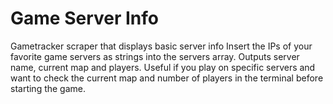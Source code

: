 # Game Server Info
Gametracker scraper that displays basic server info
Insert the IPs of your favorite game servers as strings into the servers array. Outputs server name, current map and players.
Useful if you play on specific servers and want to check the current map and number of players in the terminal before starting the game.

